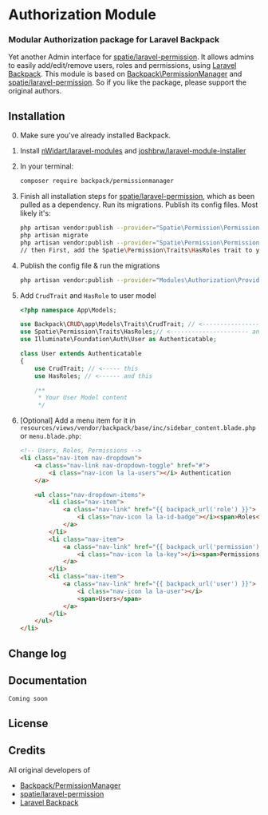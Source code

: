 # Authorization Module
### Modular Authorization package for Laravel Backpack

Yet another Admin interface for [spatie/laravel-permission](https://github.com/spatie/laravel-permission). It allows admins to easily add/edit/remove users, roles and permissions, using [Laravel Backpack](https://laravelbackpack.com).
This module is based on [Backpack\PermissionManager](https://github.com/Laravel-Backpack/PermissionManager) and [spatie/laravel-permission](https://github.com/spatie/laravel-permission). So if you like the package, please support the original authors.

## Installation
0) Make sure you've already installed Backpack.

1) Install [nWidart/laravel-modules](https://github.com/nWidart/laravel-modules) and [joshbrw/laravel-module-installer](https://github.com/joshbrw/laravel-module-installer)

2) In your terminal:
    ``` bash
    composer require backpack/permissionmanager
    ```

3) Finish all installation steps for [spatie/laravel-permission](https://github.com/spatie/laravel-permission#installation), which as been pulled as a dependency. Run its migrations. Publish its config files. Most likely it's:
    ```bash
    php artisan vendor:publish --provider="Spatie\Permission\PermissionServiceProvider" --tag="migrations"
    php artisan migrate
    php artisan vendor:publish --provider="Spatie\Permission\PermissionServiceProvider" --tag="config"
    // then First, add the Spatie\Permission\Traits\HasRoles trait to your User model(s)
    ```

4) Publish the config file & run the migrations
    ```bash
    php artisan vendor:publish --provider="Modules\Authorization\Providers\AuthorizationServiceProvider" --tag="config"
    ```

5) Add `CrudTrait` and `HasRole` to user model
    ```php
    <?php namespace App\Models;
    
    use Backpack\CRUD\app\Models\Traits\CrudTrait; // <------------------------------- this one
    use Spatie\Permission\Traits\HasRoles;// <---------------------- and this one
    use Illuminate\Foundation\Auth\User as Authenticatable; 
    
    class User extends Authenticatable
    {
        use CrudTrait; // <----- this
        use HasRoles; // <------ and this
    
        /**
         * Your User Model content
         */
    ```
6) [Optional] Add a menu item for it in ```resources/views/vendor/backpack/base/inc/sidebar_content.blade.php``` or ```menu.blade.php```:
    ```html
    <!-- Users, Roles, Permissions -->
    <li class="nav-item nav-dropdown">
        <a class="nav-link nav-dropdown-toggle" href="#">
            <i class="nav-icon la la-users"></i> Authentication
        </a>
    
        <ul class="nav-dropdown-items">
            <li class="nav-item">
                <a class="nav-link" href="{{ backpack_url('role') }}">
                    <i class="nav-icon la la-id-badge"></i><span>Roles</span>
                </a>
            </li>
            <li class="nav-item">
                <a class="nav-link" href="{{ backpack_url('permission') }}">
                    <i class="nav-icon la la-key"></i><span>Permissions</span>
                </a>
            </li>
            <li class="nav-item">
                <a class="nav-link" href="{{ backpack_url('user') }}">
                    <i class="nav-icon la la-user"></i>
                    <span>Users</span>
                </a>
            </li>
        </ul>
    </li>
    ```

## Change log

## Documentation
`Coming soon`

## License

## Credits
All original developers of 
 - [Backpack/PermissionManager](https://github.com/Laravel-Backpack/PermissionManager)
 - [spatie/laravel-permission](https://github.com/spatie/laravel-permission)
 - [Laravel Backpack](https://backpackforlaravel.com)
 